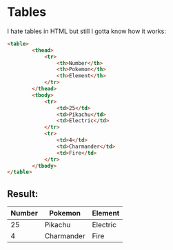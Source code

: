 # Tables
I hate tables in HTML but still I gotta know how it works:
```html
<table>
        <thead>
            <tr>
                <th>Number</th>
                <th>Pokemon</th>
                <th>Element</th>
            </tr>
        </thead>
        <tbody>
            <tr>
                <td>25</td>
                <td>Pikachu</td>
                <td>Electric</td>
            </tr>
            <tr>
                <td>4</td>
                <td>Charmander</td>
                <td>Fire</td>
            </tr>
        </tbody>
</table>
```

## Result:


Number | Pokemon| Element
---------|----------|---------
 25 | Pikachu | Electric
 4 | Charmander | Fire